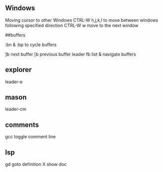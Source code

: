 
## Windows

Moving cursor to other Windows
CTRL-W h,j,k,l to move between windows following specified direction
CTRL-W w    move to the next window

##buffers

:bn & :bp to cycle buffers

]b                  next buffer
[b                  previous buffer 
leader fb           list & navigate buffers


## explorer

leader-e

## mason

leader-cm

## comments
gcc toggle comment line

## lsp

gd    goto definition
X     show doc
